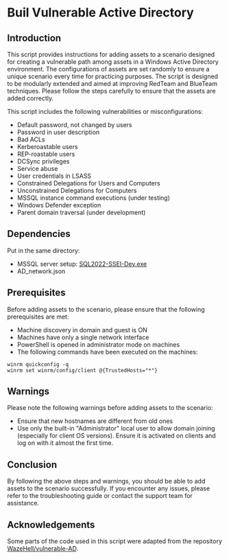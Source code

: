# Buil Vulnerable Active Directory

## Introduction
This script provides instructions for adding assets to a scenario designed for creating a vulnerable path among assets in a Windows Active Directory environment. The configurations of assets are set randomly to ensure a unique scenario every time for practicing purposes. The script is designed to be modularly extended and aimed at improving RedTeam and BlueTeam techniques.
Please follow the steps carefully to ensure that the assets are added correctly.

This script includes the following vulnerabilities or misconfigurations:

- Default password, not changed by users
- Password in user description
- Bad ACLs
- Kerberoastable users
- REP-roastable users
- DCSync privileges
- Service abuse
- User credentials in LSASS
- Constrained Delegations for Users and Computers
- Unconstrained Delegations for Computers
- MSSQL instance command executions (under testing)
- Windows Defender exception
- Parent domain traversal (under development)

## Dependencies
Put in the same directory:

- MSSQL server setup: [SQL2022-SSEI-Dev.exe](https://go.microsoft.com/fwlink/p/?linkid=2215158&clcid=0x410&culture=it-it&country=it)
- AD_network.json

## Prerequisites
Before adding assets to the scenario, please ensure that the following prerequisites are met:

- Machine discovery in domain and guest is ON
- Machines have only a single network interface
- PowerShell is opened in administrator mode on machines
- The following commands have been executed on the machines:

```
winrm quickconfig -q
winrm set winrm/config/client @{TrustedHosts="*"}
```

## Warnings
Please note the following warnings before adding assets to the scenario:

- Ensure that new hostnames are different from old ones
- Use only the built-in "Administrator" local user to allow domain joining (especially for client OS versions). Ensure it is activated on clients and log on with it almost the first time.

## Conclusion
By following the above steps and warnings, you should be able to add assets to the scenario successfully. If you encounter any issues, please refer to the troubleshooting guide or contact the support team for assistance.

## Acknowledgements
Some parts of the code used in this script were adapted from the repository [WazeHell/vulnerable-AD](https://github.com/WazeHell/vulnerable-AD).




